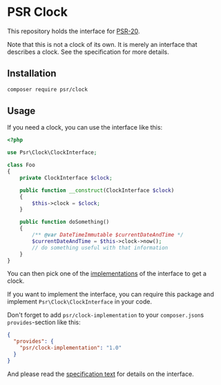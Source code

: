 # PSR Clock

This repository holds the interface for [PSR-20][psr-url].

Note that this is not a clock of its own. It is merely an interface that
describes a clock. See the specification for more details.

## Installation

```bash
composer require psr/clock
```

## Usage

If you need a clock, you can use the interface like this:

```php
<?php

use Psr\Clock\ClockInterface;

class Foo
{
    private ClockInterface $clock;

    public function __construct(ClockInterface $clock)
    {
        $this->clock = $clock;
    }

    public function doSomething()
    {
        /** @var DateTimeImmutable $currentDateAndTime */
        $currentDateAndTime = $this->clock->now();
        // do something useful with that information
    }
}
```

You can then pick one of the [implementations][implementation-url] of the interface to get a clock.

If you want to implement the interface, you can require this package and
implement `Psr\Clock\ClockInterface` in your code. 

Don't forget to add `psr/clock-implementation` to your `composer.json`s `provides`-section like this:

```json
{
  "provides": {
    "psr/clock-implementation": "1.0"
  }
}
```

And please read the [specification text][specification-url] for details on the interface.

[psr-url]: https://www.php-fig.org/psr/psr-20
[package-url]: https://packagist.org/packages/psr/clock
[implementation-url]: https://packagist.org/providers/psr/clock-implementation
[specification-url]: https://github.com/php-fig/fig-standards/blob/master/proposed/clock.md
